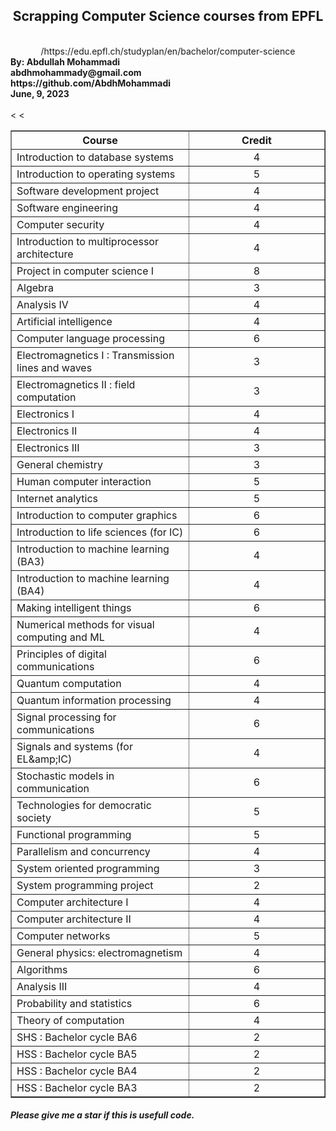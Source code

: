 <div align=center dir=rtl><h2>Scrapping Computer Science courses from EPFL</h2><br/>https://edu.epfl.ch/studyplan/en/bachelor/computer-science/</div>
<b>By: Abdullah Mohammadi<br/>abdhmohammady@gmail.com</b><br/><b>https://github.com/AbdhMohammadi</b><br/><b>June, 9, 2023</b><br/><br/>
<table border="1" class="dataframe">
  <thead>
    <tr style="text-align: center;">
      <th>Course</th>
      <th width = 200>Credit</th>
    </tr>
  </thead>
  <tbody>
    <tr>
      <td>Introduction to database systems</td>
      <td align='center'>4</td>
    </tr>
    <tr>
      <td>Introduction to operating systems</td>
      <td align='center'>5</td>
    </tr>
    <tr>
      <td>Software development project</td>
      <td align='center'>4</td>
    </tr>
    <tr>
      <td>Software engineering</td>
      <td align='center'>4</td>
    </tr>
    <tr>
      <td>Computer security</td>
      <td align='center'>4</td>
    </tr>
    <tr>
      <td>Introduction to multiprocessor architecture</td>
      <td align='center'>4</td>
    </tr>
    <tr>
      <td>Project in computer science I</td>
      <td align='center'>8</td>
    </tr>
    <tr>
      <td>Algebra</td>
      <td align='center'>3</td>
    </tr>
    <tr>
      <td>Analysis IV</td>
      <td align='center'>4</td>
    </tr>
    <tr>
      <td>Artificial intelligence</td>
      <td align='center'>4</td>
    </tr>
    <tr>
      <td>Computer language processing</td>
      <td align='center'>6</td>
    </tr>
    <tr>
      <td>Electromagnetics I : Transmission lines and waves</td>
      <td align='center'>3</td>
    </tr>
    <tr>
      <td>Electromagnetics II : field computation</td>
      <td align='center'>3</td>
    </tr>
    <tr>
      <td>Electronics I</td>
      <td align='center'>4</td>
    </tr>
    <tr>
      <td>Electronics II</td>
      <td align='center'>4</td>
    </tr>
    <tr>
      <td>Electronics III</td>
      <td align='center'>3</td>
    </tr>
    <tr>
      <td>General chemistry</td>
      <td align='center'>3</td>
    </tr>
    <tr>
      <td>Human computer interaction</td>
      <<td align='center'>5</td>
    </tr>
    <tr>
      <td>Internet analytics</td>
      <td align='center'>5</td>
    </tr>
    <tr>
      <td>Introduction to computer graphics</td>
      <td align='center'>6</td>
    </tr>
    <tr>
      <td>Introduction to life sciences (for IC)</td>
      <td align='center'>6</td>
    </tr>
    <tr>
      <td>Introduction to machine learning (BA3)</td>
      <td align='center'>4</td>
    </tr>
    <tr>
      <td>Introduction to machine learning (BA4)</td>
      <td align='center'>4</td>
    </tr>
    <tr>
      <td>Making intelligent things</td>
      <td align='center'>6</td>
    </tr>
    <tr>
      <td>Numerical methods for visual computing and ML</td>
      <td align='center'>4</td>
    </tr>
    <tr>
      <td>Principles of digital communications</td>
      <td align='center'>6</td>
    </tr>
    <tr>
      <td>Quantum computation</td>
      <td align='center'>4</td>
    </tr>
    <tr>
      <td>Quantum information processing</td>
      <td align='center'>4</td>
    </tr>
    <tr>
      <td>Signal processing for communications</td>
      <td align='center'>6</td>
    </tr>
    <tr>
      <td>Signals and systems (for EL&amp;amp;IC)</td>
      <td align='center'>4</td>
    </tr>
    <tr>
      <td>Stochastic models in communication</td>
      <td align='center'>6</td>
    </tr>
    <tr>
      <td>Technologies for democratic society</td>
      <td align='center'>5</td>
    </tr>
    <tr>
      <td>Functional programming</td>
      <td align='center'>5</td>
    </tr>
    <tr>
      <td>Parallelism and concurrency</td>
      <td align='center'>4</td>
    </tr>
    <tr>
      <td>System oriented programming</td>
      <<td align='center'>3</td>
    </tr>
    <tr>
      <td>System programming project</td>
      <td align='center'>2</td>
    </tr>
    <tr>
      <td>Computer architecture I</td>
      <td align='center'>4</td>
    </tr>
    <tr>
      <td>Computer architecture II</td>
      <td align='center'>4</td>
    </tr>
    <tr>
      <td>Computer networks</td>
      <td align='center'>5</td>
    </tr>
    <tr>
      <td>General physics: electromagnetism</td>
      <td align='center'>4</td>
    </tr>
    <tr>
      <td>Algorithms</td>
      <td align='center'>6</td>
    </tr>
    <tr>
      <td>Analysis III</td>
      <td align='center'>4</td>
    </tr>
    <tr>
      <td>Probability and statistics</td>
      <td align='center'>6</td>
    </tr>
    <tr>
      <td>Theory of computation</td>
      <td align='center'>4</td>
    </tr>
    <tr>
      <td>SHS : Bachelor cycle BA6</td>
      <td align='center'>2</td>
    </tr>
    <tr>
      <td>HSS : Bachelor cycle BA5</td>
      <td align='center'>2</td>
    </tr>
    <tr>
      <td>HSS : Bachelor cycle BA4</td>
      <td align='center'>2</td>
    </tr>
    <tr>
      <td>HSS : Bachelor cycle BA3</td>
      <td align='center'>2</td>
    </tr>
  </tbody>
</table><h5>Please give me a star if this is usefull code.</h5>
